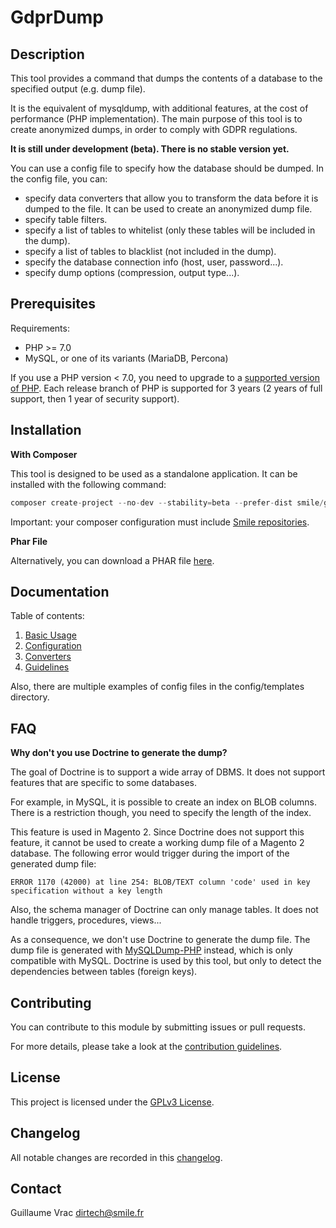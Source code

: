 # GdprDump

## Description

This tool provides a command that dumps the contents of a database to the specified output (e.g. dump file).

It is the equivalent of mysqldump, with additional features, at the cost of performance (PHP implementation).
The main purpose of this tool is to create anonymized dumps, in order to comply with GDPR regulations.

**It is still under development (beta). There is no stable version yet.**

You can use a config file to specify how the database should be dumped.
In the config file, you can:

- specify data converters that allow you to transform the data before it is dumped to the file.
  It can be used to create an anonymized dump file.
- specify table filters.
- specify a list of tables to whitelist (only these tables will be included in the dump).
- specify a list of tables to blacklist (not included in the dump).
- specify the database connection info (host, user, password...).
- specify dump options (compression, output type...).

## Prerequisites

Requirements:

- PHP >= 7.0
- MySQL, or one of its variants (MariaDB, Percona)

If you use a PHP version < 7.0, you need to upgrade to a [supported version of PHP](http://php.net/supported-versions.php).
Each release branch of PHP is supported for 3 years (2 years of full support, then 1 year of security support).

## Installation

**With Composer**

This tool is designed to be used as a standalone application.
It can be installed with the following command:

```php
composer create-project --no-dev --stability=beta --prefer-dist smile/gdpr-dump
```

Important: your composer configuration must include [Smile repositories](https://wiki.smile.fr/view/PHP/HowToConfigComposer).

**Phar File**

Alternatively, you can download a PHAR file [here](http://packages.vitry.intranet/products/smile/gdpr-dump/).

## Documentation

Table of contents:

1. [Basic Usage](docs/01-commands.md)
2. [Configuration](docs/02-configuration.md)
3. [Converters](docs/03-converters.md)
4. [Guidelines](docs/04-guidelines.md)

Also, there are multiple examples of config files in the config/templates directory.

## FAQ

**Why don't you use Doctrine to generate the dump?**

The goal of Doctrine is to support a wide array of DBMS.
It does not support features that are specific to some databases.

For example, in MySQL, it is possible to create an index on BLOB columns.
There is a restriction though, you need to specify the length of the index.

This feature is used in Magento 2.
Since Doctrine does not support this feature, it cannot be used to create a working dump file of a Magento 2 database.
The following error would trigger during the import of the generated dump file:

```
ERROR 1170 (42000) at line 254: BLOB/TEXT column 'code' used in key specification without a key length
```

Also, the schema manager of Doctrine can only manage tables.
It does not handle triggers, procedures, views...

As a consequence, we don't use Doctrine to generate the dump file.
The dump file is generated with [MySQLDump-PHP](https://github.com/ifsnop/mysqldump-php) instead, which is only compatible with MySQL.
Doctrine is used by this tool, but only to detect the dependencies between tables (foreign keys).

## Contributing

You can contribute to this module by submitting issues or pull requests.

For more details, please take a look at the [contribution guidelines](CONTRIBUTING.md).

## License

This project is licensed under the [GPLv3 License](LICENSE.md).

## Changelog

All notable changes are recorded in this [changelog](CHANGELOG.md).

## Contact

Guillaume Vrac <dirtech@smile.fr>

